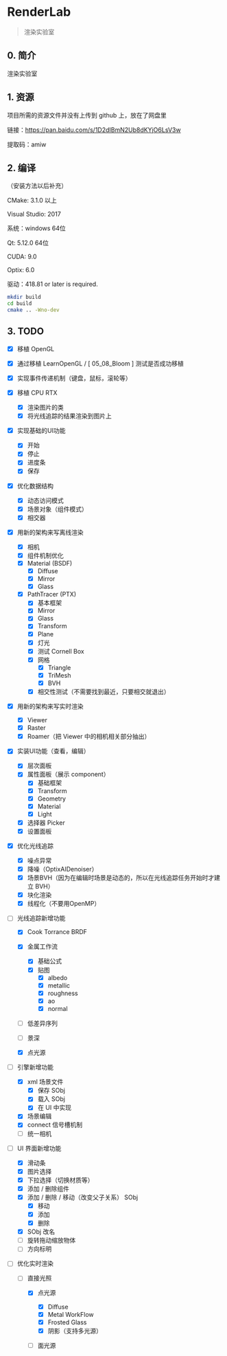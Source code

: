 # RenderLab

> 渲染实验室

## 0. 简介

渲染实验室

## 1. 资源

项目所需的资源文件并没有上传到 github 上，放在了网盘里

链接：https://pan.baidu.com/s/1D2dIBmN2Ub8dKYjO6LsV3w 

提取码：amiw 

## 2. 编译

（安装方法以后补充）

CMake: 3.1.0 以上

Visual Studio: 2017

系统：windows 64位

Qt: 5.12.0 64位

CUDA: 9.0

Optix: 6.0

驱动：418.81 or later is required.

```bash
mkdir build
cd build
cmake .. -Wno-dev
```

## 3. TODO

- [x] 移植 OpenGL

- [x] 通过移植 LearnOpenGL / [ 05_08_Bloom ] 测试是否成功移植

- [x] 实现事件传递机制（键盘，鼠标，滚轮等）

- [x] 移植 CPU RTX
  - [x] 渲染图片的类
  - [x] 将光线追踪的结果渲染到图片上

- [x] 实现基础的UI功能
  - [x] 开始
  - [x] 停止
  - [x] 进度条
  - [x] 保存

- [x] 优化数据结构
  - [x] 动态访问模式
  - [x] 场景对象（组件模式）
  - [x] 相交器

- [x] 用新的架构来写离线渲染
  - [x] 相机
  - [x] 组件机制优化
  - [x] Material (BSDF)
    - [x] Diffuse
    - [x] Mirror
    - [x] Glass
  - [x] PathTracer (PTX)
    - [x] 基本框架
    - [x] Mirror
    - [x] Glass
    - [x] Transform
    - [x] Plane
    - [x] 灯光
    - [x] 测试 Cornell Box
    - [x] 网格
      - [x] Triangle
      - [x] TriMesh
      - [x] BVH
    - [x] 相交性测试（不需要找到最近，只要相交就退出）

- [x] 用新的架构来写实时渲染
  - [x] Viewer
  - [x] Raster
  - [x] Roamer（把 Viewer 中的相机相关部分抽出）

- [x] 实装UI功能（查看，编辑）
  - [x] 层次面板
  - [x] 属性面板（展示 component）
    - [x] 基础框架
    - [x] Transform
    - [x] Geometry
    - [x] Material
    - [x] Light
  - [x] 选择器 Picker
  - [x] 设置面板

- [x] 优化光线追踪
  - [x] 噪点异常
  - [x] 降噪（OptixAIDenoiser）
  - [x] 场景BVH（因为在编辑时场景是动态的，所以在光线追踪任务开始时才建立 BVH）
  - [x] 块化渲染
  - [x] 线程化（不要用OpenMP）

- [ ] 光线追踪新增功能
  - [x] Cook Torrance BRDF
  - [x] 金属工作流

    - [x] 基础公式
    - [x] 贴图
      - [x] albedo
      - [x] metallic
      - [x] roughness
      - [x] ao
      - [x] normal
  - [ ] 低差异序列
  - [ ] 景深
  - [x] 点光源

- [ ] 引擎新增功能
  - [x] xml 场景文件
    - [x] 保存 SObj
    - [x] 载入 SObj
    - [x] 在 UI 中实现
  - [x] 场景编辑
  - [x] connect 信号槽机制
  - [ ] 统一相机

- [ ] UI 界面新增功能
  - [x] 滑动条
  - [x] 图片选择
  - [x] 下拉选择（切换材质等）
  - [x] 添加 / 删除组件
  - [x] 添加 / 删除 / 移动（改变父子关系） SObj
    - [x] 移动
    - [x] 添加
    - [x] 删除
  - [x] SObj 改名
  - [ ] 旋转拖动缩放物体
  - [ ] 方向标明

- [ ] 优化实时渲染
  - [ ] 直接光照
    - [x] 点光源
      - [x] Diffuse
      - [x] Metal WorkFlow
      - [x] Frosted Glass
      - [x] 阴影（支持多光源）
    - [ ] 面光源




